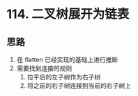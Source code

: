 # 114. 二叉树展开为链表

## 思路

1. 在 flatten 已经实现的基础上进行推断
2. 需要找到连接的规则
    1. 拉平后的左子树作为右子树
    2. 将之前的右子树连接到当前的右子树上
